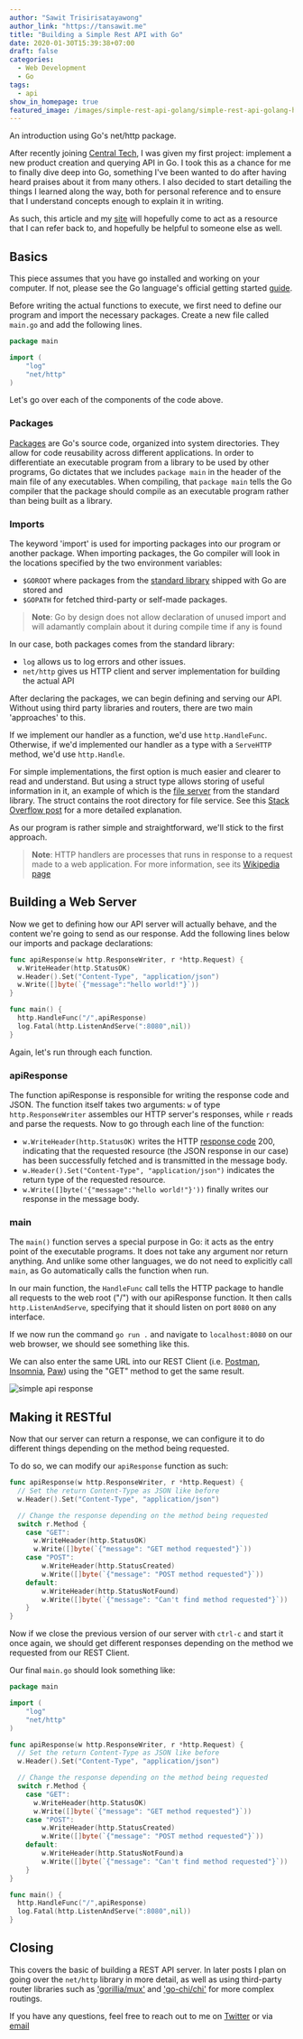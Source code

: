 ```yaml
---
author: "Sawit Trisirisatayawong"
author_link: "https://tansawit.me"
title: "Building a Simple Rest API with Go"
date: 2020-01-30T15:39:38+07:00
draft: false
categories:
  - Web Development
  - Go
tags:
  - api
show_in_homepage: true
featured_image: /images/simple-rest-api-golang/simple-rest-api-golang-header.jpg
---
```


An introduction using Go's net/http package.

<!--more-->

After recently joining [Central Tech](https://central.tech), I was given my first project: implement a new product creation and querying API in Go. I took this as a chance for me to finally dive deep into Go, something I've been wanted to do after having heard praises about it from many others. I also decided to start detailing the things I learned along the way, both for personal reference and to ensure that I understand concepts enough to explain it in writing. 

As such, this article and my [site](https://tansawit.me) will hopefully come to act as a resource that I can refer back to, and hopefully be helpful to someone else as well.

## Basics

This piece assumes that you have go installed and working on your computer. If not, please see the Go language's official getting started [guide](https://golang.org/doc/install).

Before writing the actual functions to execute, we first need to define our program and import the necessary packages. Create a new file called `main.go` and add the following lines.

```go
package main

import (
    "log"
    "net/http"
)
```

Let's go over each of the components of the code above.

### Packages

[Packages](https://golang.org/pkg/) are Go's source code, organized into system directories. They allow for code reusability across different applications. In order to differentiate an executable program from a library to be used by other programs, Go dictates that we includes `package main` in the header of the main file of any executables. When compiling, that `package main` tells the Go compiler that the package should compile as an executable program rather than being built as a library.

### Imports

The keyword 'import' is used for importing packages into our program or another package. When importing packages, the Go compiler will look in the locations specified by the two environment variables:

- `$GOROOT` where packages from the [standard library](https://golang.org/pkg/) shipped with Go are stored and
- `$GOPATH` for fetched third-party or self-made packages.

>**Note**: Go by design does not allow declaration of unused import and will adamantly complain about it during compile time if any is found

In our case, both packages comes from the standard library:

- `log` allows us to log errors and other issues.
- `net/http` gives us HTTP client and server implementation for building the actual API

After declaring the packages, we can begin defining and serving our API. Without using third party libraries and routers, there are two main 'approaches' to this. 

If we implement our handler as a function, we'd use `http.HandleFunc`. Otherwise, if we'd implemented our handler as a type with a `ServeHTTP` method, we'd use `http.Handle`.

For simple implementations, the first option is much easier and clearer to read and understand. But using a struct type allows storing of useful information in it, an example of which is the [file server](https://golang.org/src/net/http/fs.go?s=12662:12702#L418) from the standard library. The struct contains the root directory for file service. See this [Stack Overflow post](https://stackoverflow.com/questions/21957455/difference-between-http-handle-and-http-handlefunc) for a more detailed explanation.

As our program is rather simple and straightforward, we'll stick to the first approach.

>**Note**: HTTP handlers are processes that runs in response to a request made to a web application. For more information, see its [Wikipedia page](https://en.wikipedia.org/wiki/HTTP_handler)

## Building a Web Server

Now we get to defining how our API server will actually behave, and the content we're going to send as our response. Add the following lines below our imports and package declarations:

```go
func apiResponse(w http.ResponseWriter, r *http.Request) {
  w.WriteHeader(http.StatusOK)
  w.Header().Set("Content-Type", "application/json")
  w.Write([]byte(`{"message":"hello world!"}`))
}

func main() {
  http.HandleFunc("/",apiResponse)
  log.Fatal(http.ListenAndServe(":8080",nil))
}
```

Again, let's run through each function.

### apiResponse

The function apiResponse is responsible for writing the response code and JSON. The function itself takes two arguments: `w` of type `http.ResponseWriter` assembles our HTTP server's responses, while `r` reads and parse the requests. Now to go through each line of the function:

- `w.WriteHeader(http.StatusOK)` writes the HTTP [response code](https://developer.mozilla.org/en-US/docs/Web/HTTP/Status) 200, indicating that the requested resource (the JSON response in our case) has been successfully fetched and is transmitted in the message body.
- `w.Header().Set("Content-Type", "application/json")` indicates the return type of the requested resource.
- `w.Write([]byte('{"message":"hello world!"}'))` finally writes our response in the message body.

### main

The `main()` function serves a special purpose in Go: it acts as the entry point of the executable programs. It does not take any argument nor return anything. And unlike some other languages, we do not need to explicitly call `main`, as Go automatically calls the function when run.

In our main function, the `HandleFunc` call tells the HTTP package to handle all requests to the web root ("/") with our apiResponse function. It then calls `http.ListenAndServe`, specifying that it should listen on port `8080` on any interface.

If we now run the command `go run .` and navigate to `localhost:8080` on our web browser, we should see something like this.

We can also enter the same URL into our REST Client (i.e. [Postman](https://www.getpostman.com/), [Insomnia](https://www.insomnia.rest), [Paw](https://paw.cloud/)) using the "GET" method to get the same result.

![simple api response](/images/simple-rest-api-golang/simple-json-response.png)

## Making it RESTful

Now that our server can return a response, we can configure it to do different things depending on the method being requested.

To do so, we can modify our `apiResponse` function as such:

```go
func apiResponse(w http.ResponseWriter, r *http.Request) {
  // Set the return Content-Type as JSON like before
  w.Header().Set("Content-Type", "application/json")

  // Change the response depending on the method being requested
  switch r.Method {
    case "GET":
      w.WriteHeader(http.StatusOK)
      w.Write([]byte(`{"message": "GET method requested"}`))
    case "POST":
        w.WriteHeader(http.StatusCreated)
        w.Write([]byte(`{"message": "POST method requested"}`))
    default:
        w.WriteHeader(http.StatusNotFound)
        w.Write([]byte(`{"message": "Can't find method requested"}`))
    }
}
```

Now if we close the previous version of our server with `ctrl-c` and start it once again, we should get different responses depending on the method we requested from our REST Client.

Our final `main.go` should look something like:

```go
package main

import (
    "log"
    "net/http"
)

func apiResponse(w http.ResponseWriter, r *http.Request) {
  // Set the return Content-Type as JSON like before
  w.Header().Set("Content-Type", "application/json")

  // Change the response depending on the method being requested
  switch r.Method {
    case "GET":
      w.WriteHeader(http.StatusOK)
      w.Write([]byte(`{"message": "GET method requested"}`))
    case "POST":
        w.WriteHeader(http.StatusCreated)
        w.Write([]byte(`{"message": "POST method requested"}`))
    default:
        w.WriteHeader(http.StatusNotFound)a
        w.Write([]byte(`{"message": "Can't find method requested"}`))
    }
}

func main() {
  http.HandleFunc("/",apiResponse)
  log.Fatal(http.ListenAndServe(":8080",nil))
}
```

## Closing

This covers the basic of building a REST API server. In later posts I plan on going over the `net/http` library in more detail, as well as using third-party router libraries such as ['gorillia/mux'](https://github.com/gorilla/mux) and ['go-chi/chi'](https://github.com/go-chi/chi) for more complex routings.

If you have any questions, feel free to reach out to me on [Twitter](https://twitter.com/tansawit) or via [email](mailto:sawit.tr@gmail.com)
